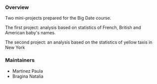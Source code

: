 ### Overview

Two mini-projects prepared for the Big Date course.

The first project: analysis based on statistics of French, British and American baby's names.

The second project: an analysis based on the statistics of yellow taxis in New York

### Maintainers
* Martinez Paula
* Bragina Natalia
